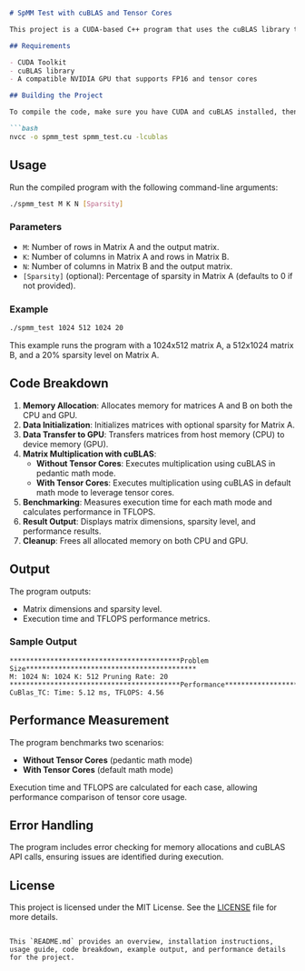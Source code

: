 ```markdown
# SpMM Test with cuBLAS and Tensor Cores

This project is a CUDA-based C++ program that uses the cuBLAS library to perform Sparse Matrix-Matrix Multiplication (SpMM) on the GPU. It leverages FP16 (half-precision floating-point) matrices and GPU tensor cores to optimize matrix operations and benchmark performance.

## Requirements

- CUDA Toolkit
- cuBLAS library
- A compatible NVIDIA GPU that supports FP16 and tensor cores

## Building the Project

To compile the code, make sure you have CUDA and cuBLAS installed, then use the following command:

```bash
nvcc -o spmm_test spmm_test.cu -lcublas
```

## Usage

Run the compiled program with the following command-line arguments:

```bash
./spmm_test M K N [Sparsity]
```

### Parameters

- `M`: Number of rows in Matrix A and the output matrix.
- `K`: Number of columns in Matrix A and rows in Matrix B.
- `N`: Number of columns in Matrix B and the output matrix.
- `[Sparsity]` (optional): Percentage of sparsity in Matrix A (defaults to 0 if not provided).

### Example

```bash
./spmm_test 1024 512 1024 20
```

This example runs the program with a 1024x512 matrix A, a 512x1024 matrix B, and a 20% sparsity level on Matrix A.

## Code Breakdown

1. **Memory Allocation**: Allocates memory for matrices A and B on both the CPU and GPU.
2. **Data Initialization**: Initializes matrices with optional sparsity for Matrix A.
3. **Data Transfer to GPU**: Transfers matrices from host memory (CPU) to device memory (GPU).
4. **Matrix Multiplication with cuBLAS**:
   - **Without Tensor Cores**: Executes multiplication using cuBLAS in pedantic math mode.
   - **With Tensor Cores**: Executes multiplication using cuBLAS in default math mode to leverage tensor cores.
5. **Benchmarking**: Measures execution time for each math mode and calculates performance in TFLOPS.
6. **Result Output**: Displays matrix dimensions, sparsity level, and performance results.
7. **Cleanup**: Frees all allocated memory on both CPU and GPU.

## Output

The program outputs:

- Matrix dimensions and sparsity level.
- Execution time and TFLOPS performance metrics.

### Sample Output

```plaintext
******************************************Problem Size******************************************
M: 1024 N: 1024 K: 512 Pruning Rate: 20
******************************************Performance*******************************************
CuBlas_TC: Time: 5.12 ms, TFLOPS: 4.56
```

## Performance Measurement

The program benchmarks two scenarios:

- **Without Tensor Cores** (pedantic math mode)
- **With Tensor Cores** (default math mode)

Execution time and TFLOPS are calculated for each case, allowing performance comparison of tensor core usage.

## Error Handling

The program includes error checking for memory allocations and cuBLAS API calls, ensuring issues are identified during execution.

## License

This project is licensed under the MIT License. See the [LICENSE](LICENSE) file for more details.
```

This `README.md` provides an overview, installation instructions, usage guide, code breakdown, example output, and performance details for the project.
